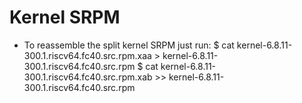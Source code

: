 # Kernel SRPM
- To reassemble the split kernel SRPM just run:
$ cat kernel-6.8.11-300.1.riscv64.fc40.src.rpm.xaa > kernel-6.8.11-300.1.riscv64.fc40.src.rpm
$ cat kernel-6.8.11-300.1.riscv64.fc40.src.rpm.xab >> kernel-6.8.11-300.1.riscv64.fc40.src.rpm
